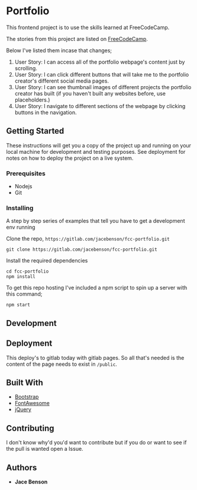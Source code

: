 # Portfolio

This frontend project is to use the skills learned at FreeCodeCamp.

The stories from this project are listed on [FreeCodeCamp](https://www.freecodecamp.org/challenges/build-a-personal-portfolio-webpage).

Below I've listed them incase that changes;

1. User Story: I can access all of the portfolio webpage's content just by scrolling.
1. User Story: I can click different buttons that will take me to the portfolio creator's different social media pages.
1. User Story: I can see thumbnail images of different projects the portfolio creator has built (if you haven't built any websites before, use placeholders.)
1. User Story: I navigate to different sections of the webpage by clicking buttons in the navigation.
   
## Getting Started

These instructions will get you a copy of the project up and running on your local machine for development and testing purposes. See deployment for notes on how to deploy the project on a live system.

### Prerequisites

- Nodejs
- Git

### Installing

A step by step series of examples that tell you have to get a development env running

Clone the repo, `https://gitlab.com/jacebenson/fcc-portfolio.git`
```
git clone https://gitlab.com/jacebenson/fcc-portfolio.git
```

Install the required dependencies
```
cd fcc-portfolio
npm install
```

To get this repo hosting I've included a npm script to spin up a server with this command;
```
npm start
```

## Development

## Deployment

This deploy's to gitlab today with gitlab pages.
So all that's needed is the content of the page needs to exist in `/public`.

## Built With

- [Bootstrap](http://getbootstrap.com/)
- [FontAwesome](http://fortawesome.github.io/Font-Awesome/)
- [jQuery](http://jquery.com/)

## Contributing

I don't know why'd you'd want to contribute but if you do or want to see if the pull is wanted open a Issue.


## Authors

* **Jace Benson** 